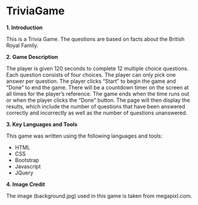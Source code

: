 # TriviaGame

**1.	Introduction** 

This is a Trivia Game.  The questions are based on facts about the British Royal Family.  


**2.	Game Description**

The player is given 120 seconds to complete 12 multiple choice questions.  Each question consists of four choices.  The player can only pick one answer per question.  The player clicks “Start” to begin the game and “Done” to end the game.  There will be a countdown timer on the screen at all times for the player’s reference.  The game ends when the time runs out or when the player clicks the “Done” button.  The page will then display the results, which include the number of questions that have been answered correctly and incorrectly as well as the number of questions unanswered.


**3.	Key Languages and Tools**

This game was written using the following languages and tools:

-	HTML
-	CSS
-	Bootstrap
-	Javascript
-	JQuery


**4.	Image Credit**

The image (background.jpg) used in this game is taken from megapixl.com.
